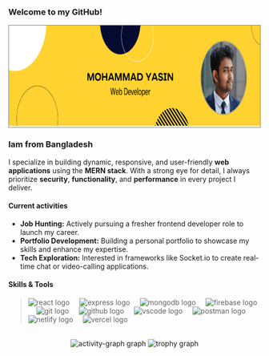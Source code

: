 ### Welcome to my GitHub!

<div align="center" style="border: 1px solid gray">
  <img height="200" src="/cover.png"  />
</div>

### Iam from Bangladesh

I specialize in building dynamic, responsive, and user-friendly **web applications** using the **MERN stack**. With a strong eye for detail, I always prioritize **security**, **functionality**, and **performance** in every project I deliver.

#### Current activities

- **Job Hunting:** Actively pursuing a fresher frontend developer role to launch my career.
- **Portfolio Development:** Building a personal portfolio to showcase my skills and enhance my expertise.
- **Tech Exploration:** Interested in frameworks like Socket.io to create real-time chat or video-calling applications.

#### Skills & Tools


>  <img src="https://skillicons.dev/icons?i=react" height="40" alt="react logo"  />
>  <img width="12" />
>  <img src="https://skillicons.dev/icons?i=express" height="40" alt="express logo"  />
>  <img width="12" />
>  <img src="https://skillicons.dev/icons?i=mongodb" height="40" alt="mongodb logo"  />
>  <img width="12" />
>  <img src="https://skillicons.dev/icons?i=firebase" height="40" alt="firebase logo"  />
>  <img width="12" />
>  <img src="https://skillicons.dev/icons?i=git" height="40" alt="git logo"  />
>  <img width="12" />
>  <img src="https://skillicons.dev/icons?i=github" height="40" alt="github logo"  />
>  <img width="12" />
>  <img src="https://skillicons.dev/icons?i=vscode" height="40" alt="vscode logo"  />
>  <img width="12" />
>  <img src="https://skillicons.dev/icons?i=postman" height="40" alt="postman logo"  />
>  <img width="12" />
>  <img src="https://skillicons.dev/icons?i=netlify" height="40" alt="netlify logo"  />
>  <img width="12" />
>  <img src="https://skillicons.dev/icons?i=vercel" height="40" alt="vercel logo"  />



<br clear="both">

<div align="center">
  <img src="https://github-readme-activity-graph.vercel.app/graph?username=mohammadyasin74630&radius=16&theme=react&area=true&order=5" height="300" alt="activity-graph graph"  />
  <img src="https://github-profile-trophy.vercel.app?username=mohammadyasin74630&theme=dracula&column=-1&row=1&margin-w=8&margin-h=8&no-bg=false&no-frame=false&order=4" height="150" alt="trophy graph"  />
</div>

###

